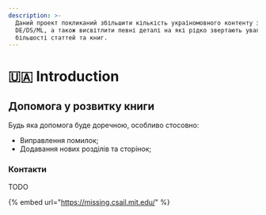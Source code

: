 ```yaml
---
description: >-
  Даний проект покликаний збільшити кількість україномовного контенту з тематики
  DE/DS/ML, а також висвітлити певні деталі на які рідко звертають увагу у
  більшості статтей та книг.
---
```


# 🇺🇦 Introduction

## Допомога у розвитку книги

Будь яка допомога буде доречною, особливо стосовно:

* Виправлення помилок;
* Додавання нових розділів та сторінок;

### Контакти

TODO



{% embed url="https://missing.csail.mit.edu/" %}
